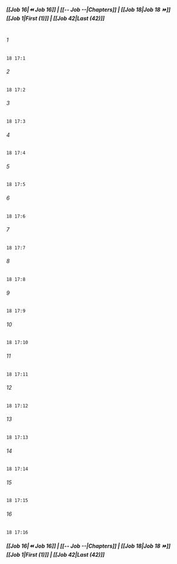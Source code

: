 
##### **[[Job 16|⏪ Job 16]] | [[-- Job --|Chapters]] | [[Job 18|Job 18 ⏩]]**<br>**[[Job 1|First (1)]] | [[Job 42|Last (42)]]**<br><br>

###### 1
``` verse
18 17:1
```
###### 2
``` verse
18 17:2
```
###### 3
``` verse
18 17:3
```
###### 4
``` verse
18 17:4
```
###### 5
``` verse
18 17:5
```
###### 6
``` verse
18 17:6
```
###### 7
``` verse
18 17:7
```
###### 8
``` verse
18 17:8
```
###### 9
``` verse
18 17:9
```
###### 10
``` verse
18 17:10
```
###### 11
``` verse
18 17:11
```
###### 12
``` verse
18 17:12
```
###### 13
``` verse
18 17:13
```
###### 14
``` verse
18 17:14
```
###### 15
``` verse
18 17:15
```
###### 16
``` verse
18 17:16
```

##### **[[Job 16|⏪ Job 16]] | [[-- Job --|Chapters]] | [[Job 18|Job 18 ⏩]]**<br>**[[Job 1|First (1)]] | [[Job 42|Last (42)]]**
